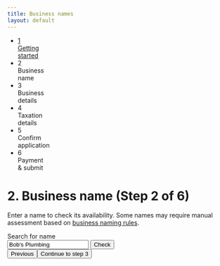 ```yaml
---
title: Business names
layout: default
---
```

<div class="progress-container">
	<div class="progress-bar">
		<span id="progress-percent" style="width: 23%"></span>
	</div><!-- meter -->
	<ul class="section-nav">
		<li class="done"><a href="entitlement.html"><span>1</span><br>Getting<br> started</a></li>
		<li class="active"><span>2</span><br>Business<br> name</li>
		<li><span>3</span><br>Business<br> details</li>
		<li><span>4</span><br>Taxation<br>details</li>
		<li><span>5</span><br>Confirm<br> application</li>
		<li><span>6</span><br>Payment<br> &amp; submit</li>
	</ul>
</div><!-- progress-container -->
<h1 id="heading" tabindex="-1">2. Business name <span>(Step 2 of 6)</span></h1>
<p class="intro">Enter a name to check its availability. Some names may require manual assessment based on <a href="">business naming rules</a>.</p>
<div class="card clearfix">
	<div class="form-row">
		<label for="name-search">Search for name</label><br />
		<input id="name-search" class="larger" type="text" value="Bob's Plumbing"> <button type="button" class="btn btn-default btn-inline" onclick="location.href='business-names-01.html'">Check</button><br />
	</div><!-- form-row -->
</div><!-- card -->
			
<div class="controls-container">
	<div class="controls-content">
		<button type="button" class="btn previous" onclick="location.href = 'entitlement.html'">Previous</button><button type="button" id="btnContinue" class="btn btn-default" onclick="location.href='business-details.html'">Continue to step 3</button>
	</div><!-- controls-content -->
</div><!-- controls-container -->

<div class="saveforlater" id="saveForLater"></div>
<div class="applicationoptions" id="applicationOptions"></div>

<script src="scripts/jquery-1.11.3.min.js"></script>
<script src="scripts/jquery.collapse.js"></script>
<script src="scripts/jquery-toggleslide.js"></script>
<script src="scripts/functions.js"></script>
<script src="scripts/jquery-accessibleMegaMenu.js"></script>

<script type="text/javascript">
	/* Drop down settings menu */
	$("nav").accessibleMegaMenu({
		/* prefix for generated unique id attributes, which are required to indicate aria-owns, aria-controls and aria-labelledby */
		uuidPrefix: "accessible-megamenu",
		/* css class used to define the megamenu styling */
		menuClass: "nav-menu",
		/* css class for a top-level navigation item in the megamenu */
		topNavItemClass: "nav-item",
		/* css class for a megamenu panel */
		panelClass: "sub-nav",
		/* css class for a group of items within a megamenu panel */
		panelGroupClass: "sub-nav-group",
		/* css class for the hover state */
		hoverClass: "hover",
		/* css class for the focus state */
		focusClass: "focus",
		/* css class for the open state */
		openClass: "open"
	});
	$(document).ready(function () {
		initSaveForLater();
		initApplicationOptions();
	});
</script>

